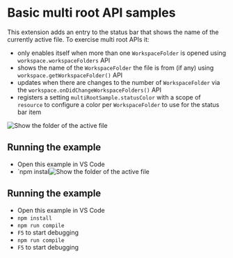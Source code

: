 # Basic multi root API samples

This extension adds an entry to the status bar that shows the name of the currently active file. To exercise multi root APIs it:
- only enables itself when more than one `WorkspaceFolder` is opened using `workspace.workspaceFolders` API
- shows the name of the `WorkspaceFolder` the file is from (if any) using `workspace.getWorkspaceFolder()` API
- updates when there are changes to the number of `WorkspaceFolder` via the `workspace.onDidChangeWorkspaceFolders()` API
- registers a setting `multiRootSample.statusColor` with a scope of `resource` to configure a color per `WorkspaceFolder` to use for the status bar item

![Show the folder of the active file](https://raw.githubusercontent.com/Microsoft/vscode-extension-samples/main/basic-multi-root-sample/preview.gif)

## Running the example

- Open this example in VS Code
- `npm instal![Show the folder of the active file](https://raw.githubusercontent.com/Microsoft/vscode-extension-samples/main/basic-multi-root-sample/preview.gif)

## Running the example

- Open this example in VS Code
- `npm install`
- `npm run compile`
- `F5` to start debugging
- `npm run compile`
- `F5` to start debugging
